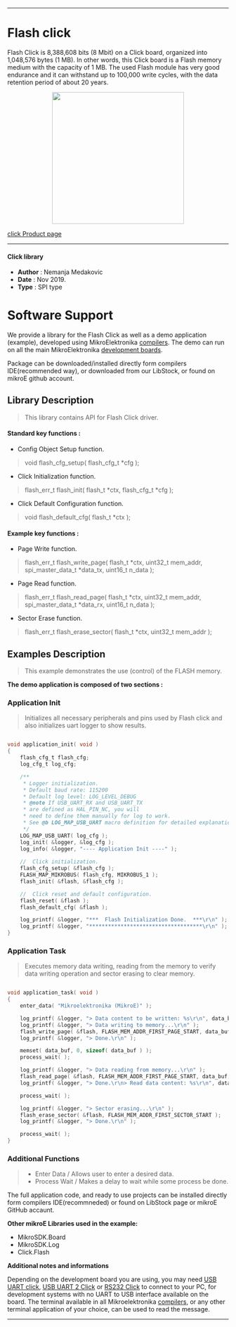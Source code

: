 

---
# Flash click

Flash Click is 8,388,608 bits (8 Mbit) on a Click board, organized into 1,048,576 bytes (1 MB).
In other words, this Click board is a Flash memory medium with the capacity of 1 MB.
The used Flash module has very good endurance and it can withstand up to 100,000 write cycles, with the data retention period of about 20 years.

<p align="center">
  <img src="https://download.mikroe.com/images/click_for_ide/flash_click.png" height=300px>
</p>

[click Product page](https://www.mikroe.com/flash-click)

---


#### Click library

- **Author**        : Nemanja Medakovic
- **Date**          : Nov 2019.
- **Type**          : SPI type


# Software Support

We provide a library for the Flash Click 
as well as a demo application (example), developed using MikroElektronika 
[compilers](https://shop.mikroe.com/compilers).
The demo can run on all the main MikroElektronika [development boards](https://shop.mikroe.com/development-boards).

Package can be downloaded/installed directly form compilers IDE(recommended way), or downloaded from our LibStock, or found on mikroE github account.

## Library Description

> This library contains API for Flash Click driver.

#### Standard key functions :

- Config Object Setup function.
> void flash_cfg_setup( flash_cfg_t *cfg );
 
- Click Initialization function.
> flash_err_t flash_init( flash_t *ctx, flash_cfg_t *cfg );

- Click Default Configuration function.
> void flash_default_cfg( flash_t *ctx );

#### Example key functions :

- Page Write function.
> flash_err_t flash_write_page( flash_t *ctx, uint32_t mem_addr, spi_master_data_t *data_tx, uint16_t n_data );
 
- Page Read function.
> flash_err_t flash_read_page( flash_t *ctx, uint32_t mem_addr, spi_master_data_t *data_rx, uint16_t n_data );

- Sector Erase function.
> flash_err_t flash_erase_sector( flash_t *ctx, uint32_t mem_addr );

## Examples Description

>
> This example demonstrates the use (control) of the FLASH memory.
>

**The demo application is composed of two sections :**

### Application Init

>
> Initializes all necessary peripherals and pins used by Flash click and also
> initializes uart logger to show results.
>

```c

void application_init( void )
{
    flash_cfg_t flash_cfg;
    log_cfg_t log_cfg;

    /** 
     * Logger initialization.
     * Default baud rate: 115200
     * Default log level: LOG_LEVEL_DEBUG
     * @note If USB_UART_RX and USB_UART_TX 
     * are defined as HAL_PIN_NC, you will 
     * need to define them manually for log to work. 
     * See @b LOG_MAP_USB_UART macro definition for detailed explanation.
     */
    LOG_MAP_USB_UART( log_cfg );
    log_init( &logger, &log_cfg );
    log_info( &logger, "---- Application Init ----" );
    
    //  Click initialization.
    flash_cfg_setup( &flash_cfg );
    FLASH_MAP_MIKROBUS( flash_cfg, MIKROBUS_1 );
    flash_init( &flash, &flash_cfg );

    //  Click reset and default configuration.
    flash_reset( &flash );
    flash_default_cfg( &flash );

    log_printf( &logger, "***  Flash Initialization Done.  ***\r\n" );
    log_printf( &logger, "************************************\r\n" );
}

```

### Application Task

>
> Executes memory data writing, reading from the memory to verify data writing
> operation and sector erasing to clear memory.
>

```c

void application_task( void )
{
    enter_data( "Mikroelektronika (MikroE)" );

    log_printf( &logger, "> Data content to be written: %s\r\n", data_buf );
    log_printf( &logger, "> Data writing to memory...\r\n" );
    flash_write_page( &flash, FLASH_MEM_ADDR_FIRST_PAGE_START, data_buf, n_data );
    log_printf( &logger, "> Done.\r\n" );

    memset( data_buf, 0, sizeof( data_buf ) );
    process_wait( );

    log_printf( &logger, "> Data reading from memory...\r\n" );
    flash_read_page( &flash, FLASH_MEM_ADDR_FIRST_PAGE_START, data_buf, n_data );
    log_printf( &logger, "> Done.\r\n> Read data content: %s\r\n", data_buf );

    process_wait( );

    log_printf( &logger, "> Sector erasing...\r\n" );
    flash_erase_sector( &flash, FLASH_MEM_ADDR_FIRST_SECTOR_START );
    log_printf( &logger, "> Done.\r\n" );

    process_wait( );
}

```

### Additional Functions

>
> - Enter Data / Allows user to enter a desired data.
> - Process Wait / Makes a delay to wait while some process be done.
>

The full application code, and ready to use projects can be  installed directly form compilers IDE(recommneded) or found on LibStock page or mikroE GitHub accaunt.

**Other mikroE Libraries used in the example:**

- MikroSDK.Board
- MikroSDK.Log
- Click.Flash

**Additional notes and informations**

Depending on the development board you are using, you may need 
[USB UART click](https://shop.mikroe.com/usb-uart-click), 
[USB UART 2 Click](https://shop.mikroe.com/usb-uart-2-click) or 
[RS232 Click](https://shop.mikroe.com/rs232-click) to connect to your PC, for 
development systems with no UART to USB interface available on the board. The 
terminal available in all Mikroelektronika 
[compilers](https://shop.mikroe.com/compilers), or any other terminal application 
of your choice, can be used to read the message.



---
